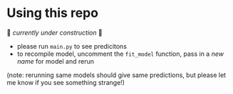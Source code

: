 # Using this repo #
:construction: *currently under construction* :construction:

- please run `main.py` to see predicitons
- to recompile model, uncomment the `fit_model` function, pass in a *new name* for model and rerun

(note: rerunning same models should give same predictions, but please let me know if you see something strange!)
